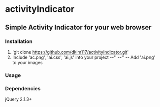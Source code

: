 # activityIndicator
## __Simple Activity Indicator for your web browser__

### Installation
  1. 'git clone https://github.com/dkim117/activityIndicator.git'
  2. Include 'ac.png', 'ai.css', 'ai.js' into your project
  --'<script src='src/ai.js' type='text/javascript'> </script>'
  --'<link href='src/ai.css' rel='stylesheet' type='text/css'>'
  -- Add 'ai.png' to your images

### Usage
### Dependencies
  jQuery 2.1.3+
